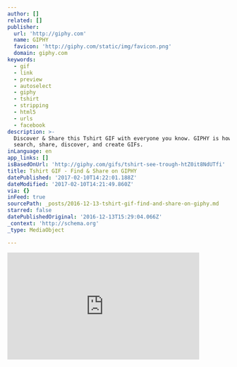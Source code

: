 ```yaml
---
author: []
related: []
publisher:
  url: 'http://giphy.com'
  name: GIPHY
  favicon: 'http://giphy.com/static/img/favicon.png'
  domain: giphy.com
keywords:
  - gif
  - link
  - preview
  - autoselect
  - giphy
  - tshirt
  - stripping
  - html5
  - urls
  - facebook
description: >-
  Discover & Share this Tshirt GIF with everyone you know. GIPHY is how you
  search, share, discover, and create GIFs.
inLanguage: en
app_links: []
isBasedOnUrl: 'http://giphy.com/gifs/tshirt-see-trough-htZ0it8NdUTfi'
title: Tshirt GIF - Find & Share on GIPHY
datePublished: '2017-02-10T14:22:01.188Z'
dateModified: '2017-02-10T14:21:49.860Z'
via: {}
inFeed: true
sourcePath: _posts/2016-12-13-tshirt-gif-find-and-share-on-giphy.md
starred: false
datePublishedOriginal: '2016-12-13T15:29:04.066Z'
_context: 'http://schema.org'
_type: MediaObject

---
```

<iframe src="http://cdn.embedly.com/widgets/media.html?src=https%3A%2F%2Fgiphy.com%2Fembed%2FhtZ0it8NdUTfi%2Ftwitter%2Fiframe&amp;src_secure=1&amp;url=http%3A%2F%2Fgiphy.com%2Fgifs%2Ftshirt-see-trough-htZ0it8NdUTfi&amp;image=https%3A%2F%2Fmedia.giphy.com%2Fmedia%2FhtZ0it8NdUTfi%2F200.gif&amp;key=b7d04c9b404c499eba89ee7072e1c4f7&amp;type=text%2Fhtml&amp;schema=giphy" width="435" height="243" scrolling="no" frameborder="0" allowfullscreen="" style=""></iframe>
